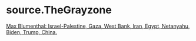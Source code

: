 # source.TheGrayzone
[Max Blumenthal: Israel-Palestine, Gaza, West Bank, Iran, Egypt, Netanyahu, Biden, Trump, China.](https://youtu.be/ttU4Z97uGOk)
